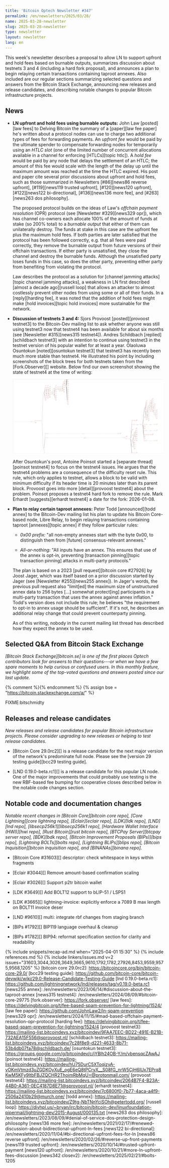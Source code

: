 ```yaml
---
title: 'Bitcoin Optech Newsletter #347'
permalink: /en/newsletters/2025/03/28/
name: 2025-03-28-newsletter
slug: 2025-03-28-newsletter
type: newsletter
layout: newsletter
lang: en
---
```

This week's newsletter describes a proposal to allow LN to support
upfront and hold fees based on burnable outputs, summarizes discussion
about testnets 3 and 4 (including a hard fork proposal), and announces a
plan to begin relaying certain transactions containing taproot annexes.
Also included are our regular sections summarizing selected questions
and answers from the Bitcoin Stack Exchange, announcing new releases and
release candidates, and describing notable changes to popular Bitcoin
infrastructure projects.

## News

- **LN upfront and hold fees using burnable outputs:** John Law
  [posted][law fees] to Delving Bitcoin the summary of a [paper][law fee
  paper] he's written about a protocol nodes can use to charge two
  additional types of fees for forwarding payments.  An _upfront fee_
  would be paid by the ultimate spender to compensate forwarding nodes
  for temporarily using an _HTLC slot_ (one of the limited number of
  concurrent allocations available in a channel for enforcing
  [HTLCs][topic htlc]).  A _hold fee_ would be paid by any node that
  delays the settlement of an HTLC; the amount of this fee would scale with
  the length of the delay up until the maximum amount was reached at the
  time the HTLC expired.  His post and paper cite several prior
  discussions about upfront and hold fees, such as those summarized in
  Newsletters [#86][news86 reverse upfront], [#119][news119 trusted
  upfront], [#120][news120 upfront], [#122][news122 bi-directional],
  [#136][news136 more fee], and [#263][news263 dos philosophy].

  The proposed protocol builds on the ideas of Law's _offchain payment
  resolution_ (OPR) protocol (see [Newsletter #329][news329 opr]), which
  has channel co-owners each allocate 100% of the amount of funds at stake
  (so 200% total) to a _burnable output_ that either of them can
  unilaterally destroy.  The funds at stake in this case are the upfront
  fee plus the maximum hold fees.  If both parties are later satisfied
  that the protocol has been followed correctly, e.g. that all fees were
  paid correctly, they remove the burnable output from future versions
  of their offchain transactions.  If either party is unsatisfied, they
  close the channel and destroy the burnable funds.  Although the
  unsatisfied party loses funds in this case, so does the other party,
  preventing either party from benefiting from violating the protocol.

  Law describes the protocol as a solution for [channel jamming
  attacks][topic channel jamming attacks], a weakness in LN first
  described [almost a decade ago][russell loop] that allows an attacker
  to almost costlessly prevent other nodes from using some or all of
  their funds.  In a [reply][harding fee], it was noted that the
  addition of hold fees might make [hold invoices][topic hold invoices]
  more sustainable for the network.

- **Discussion of testnets 3 and 4:** Sjors Provoost [posted][provoost
  testnet3] to the Bitcoin-Dev mailing list to ask whether anyone was
  still using testnet3 now that testnet4 has been available for about
  six months (see [Newsletter #315][news315 testnet4]).  Andres
  Schildbach [replied][schildbach testnet3] with an intention to
  continue using testnet3 in the testnet version of his popular wallet
  for at least a year.  Olaoluwa Osuntokun [noted][osuntokun testnet3]
  that testnet3 has recently been much more stable than testnet4.  He
  illustrated his point by including screenshots of the
  block trees for both testnets taken from the [Fork.Observer][]
  website.  Below find our own screenshot showing the state of testnet4
  at the time of writing:

  ![Fork Monitor showing the tree of blocks on testnet4 on 2025-03-25](/img/posts/2025-03-fork-monitor-testnet3.png)

  After Osuntokun's post, Antoine Poinsot started a [separate
  thread][poinsot testnet4] to focus on the testnet4 issues.  He argues
  that the testnet4 problems are a consequence of the difficulty reset
  rule.  This rule, which only applies to testnet, allows a block to be
  valid with minimum difficulty if its header time is 20 minutes later
  than its parent block.  Provoost goes into more [detail][provoost
  testnet4] about the problem.  Poinsot proposes a testnet4 hard fork
  to remove the rule.  Mark Erhardt [suggests][erhardt testnet4] a date
  for the fork: 2026-01-08.

- **Plan to relay certain taproot annexes:** Peter Todd [announced][todd
  annex] to the Bitcoin-Dev mailing list his plan to update his Bitcoin
  Core-based node, Libre Relay, to begin relaying transactions
  containing taproot [annexes][topic annex] if they follow particular
  rules:

  - _0x00 prefix:_ "all non-empty annexes start with the byte 0x00, to
    distinguish them from [future] consensus-relevant annexes."

  - _All-or-nothing:_ "All inputs have an annex. This ensures that use
    of the annex is opt-in, preventing [transaction pinning][topic
    transaction pinning] attacks in multi-party protocols."

  The plan is based on a 2023 [pull request][bitcoin core #27926] by
  Joost Jager, which was itself based on a prior discussion started by
  Jager (see [Newsletter #255][news255 annex]).  In Jager's words, the
  previous pull request also "limit[ed] the maximum size of unstructured
  annex data to 256 bytes [...] somewhat protect[ing] participants in a
  multi-party transaction that uses the annex against annex inflation."
  Todd's version does not include this rule; he believes "the
  requirement to opt-in to annex usage should be sufficient".  If it's
  not, he describes an additional relay change that could prevent
  counterparty pinning.

  As of this writing, nobody in the current mailing list thread has
  described how they expect the annex to be used.

## Selected Q&A from Bitcoin Stack Exchange

*[Bitcoin Stack Exchange][bitcoin.se] is one of the first places Optech
contributors look for answers to their questions---or when we have a
few spare moments to help curious or confused users.  In
this monthly feature, we highlight some of the top-voted questions and
answers posted since our last update.*

{% comment %}<!-- https://bitcoin.stackexchange.com/search?tab=votes&q=created%3a1m..%20is%3aanswer -->{% endcomment %}
{% assign bse = "https://bitcoin.stackexchange.com/a/" %}

FIXME:bitschmidty

## Releases and release candidates

_New releases and release candidates for popular Bitcoin infrastructure
projects.  Please consider upgrading to new releases or helping to test
release candidates._

- [Bitcoin Core 29.0rc2][] is a release candidate for the next major
  version of the network's predominate full node.  Please see the
  [version 29 testing guide][bcc29 testing guide].

- [LND 0.19.0-beta.rc1][] is a release candidate for this popular LN
  node.  One of the major improvements that could probably use testing
  is the new RBF-based fee bumping for cooperative closes described
  below in the notable code changes section.

<!-- FIXME:harding to update Thursday -->

## Notable code and documentation changes

_Notable recent changes in [Bitcoin Core][bitcoin core repo], [Core
Lightning][core lightning repo], [Eclair][eclair repo], [LDK][ldk repo],
[LND][lnd repo], [libsecp256k1][libsecp256k1 repo], [Hardware Wallet
Interface (HWI)][hwi repo], [Rust Bitcoin][rust bitcoin repo], [BTCPay
Server][btcpay server repo], [BDK][bdk repo], [Bitcoin Improvement
Proposals (BIPs)][bips repo], [Lightning BOLTs][bolts repo],
[Lightning BLIPs][blips repo], [Bitcoin Inquisition][bitcoin inquisition
repo], and [BINANAs][binana repo]._

- [Bitcoin Core #31603][] descriptor: check whitespace in keys within fragments

- [Eclair #3044][] Remove amount-based confirmation scaling

- [Eclair #3026][] Support p2tr bitcoin wallet

- [LDK #3649][] Add BOLT12 support to bLIP-51 / LSPS1

- [LDK #3665][] lightning-invoice: explicitly enforce a 7089 B max length on BOLT11 invoice deser

- [LND #9610][] multi: integrate rbf changes from staging branch

- [BIPs #1792][] BIP119 language overhaul & cleanup

- [BIPs #1782][] BIP94: reformat specification section for clarity and readability

{% include snippets/recap-ad.md when="2025-04-01 15:30" %}
{% include references.md %}
{% include linkers/issues.md v=2 issues="31603,3044,3026,3649,3665,9610,1792,1782,27926,8453,9559,9575,9568,1205" %}
[bitcoin core 29.0rc2]: https://bitcoincore.org/bin/bitcoin-core-29.0/
[bcc29 testing guide]: https://github.com/bitcoin-core/bitcoin-devwiki/wiki/29.0-Release-Candidate-Testing-Guide
[lnd 0.19.0-beta.rc1]: https://github.com/lightningnetwork/lnd/releases/tag/v0.19.0-beta.rc1
[news255 annex]: /en/newsletters/2023/06/14/#discussion-about-the-taproot-annex
[news315 testnet4]: /en/newsletters/2024/08/09/#bitcoin-core-29775
[fork.observer]: https://fork.observer/
[law fees]: https://delvingbitcoin.org/t/fee-based-spam-prevention-for-lightning/1524/
[law fee paper]: https://github.com/JohnLaw2/ln-spam-prevention
[news329 opr]: /en/newsletters/2024/11/15/#mad-based-offchain-payment-resolution-opr-protocol
[harding fee]: https://delvingbitcoin.org/t/fee-based-spam-prevention-for-lightning/1524/4
[provoost testnet3]: https://mailing-list.bitcoindevs.xyz/bitcoindev/9FAA7EEC-BD22-491E-B21B-732AEA15F556@sprovoost.nl/
[schildbach testnet3]: https://mailing-list.bitcoindevs.xyz/bitcoindev/7c28f8e9-d221-4633-8b71-53b4db07fa78@schildbach.de/
[osuntokun testnet3]: https://groups.google.com/g/bitcoindev/c/jYBlh24OB-Y/m/vbensqcZAwAJ
[poinsot testnet4]: https://mailing-list.bitcoindevs.xyz/bitcoindev/hU75DurC5XToqizyA-vOKmVtmzd3uZGDKOyXuE_ogE6eQ8tPCrvX__S08fG_nrW5CjH6IUx7EPrq8KwM5KFy9ltbFBJZQCHR2ThoimRbMqU=@protonmail.com/
[provoost testnet4]: https://mailing-list.bitcoindevs.xyz/bitcoindev/2064B7F4-B23A-44B0-A361-0EC4187D8E71@sprovoost.nl/
[erhardt testnet4]: https://mailing-list.bitcoindevs.xyz/bitcoindev/7c6800f0-7b77-4aca-a4f9-2506a2410b29@murch.one/
[todd annex]: https://mailing-list.bitcoindevs.xyz/bitcoindev/Z9tg-NbTNnYciSOh@petertodd.org/
[russell loop]: https://diyhpl.us/~bryan/irc/bitcoin/bitcoin-dev/linuxfoundation-pipermail/lightning-dev/2015-August/000135.txt
[news263 dos philosophy]: /en/newsletters/2023/08/09/#denial-of-service-dos-protection-design-philosophy
[news136 more fee]: /en/newsletters/2021/02/17/#renewed-discussion-about-bidirectional-upfront-ln-fees
[news122 bi-directional]: /en/newsletters/2020/11/04/#bi-directional-upfront-fees-for-ln
[news86 reverse upfront]: /en/newsletters/2020/02/26/#reverse-up-front-payments
[news119 trusted upfront]: /en/newsletters/2020/10/14/#trusted-upfront-payment
[news120 upfront]: /en/newsletters/2020/10/21/#more-ln-upfront-fees-discussion
[news342 closev2]: /en/newsletters/2025/02/21/#bolts-1205
